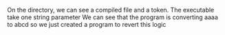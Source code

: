 On the directory, we can see a compiled file and a token.
The executable take one string parameter
We can see that the program is converting aaaa to abcd
so we just created a program to revert this logic

